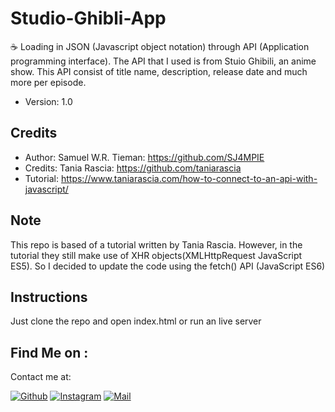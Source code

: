 # Studio-Ghibli-App
☕ Loading in JSON (Javascript object notation) through API (Application programming interface). 
The API that I used is from Stuio Ghibili, an anime show. This API consist of title name, description, release date and much more per episode.



* Version: 1.0 

## Credits
* Author: Samuel W.R. Tieman: https://github.com/SJ4MPIE
* Credits: Tania Rascia: https://github.com/taniarascia
* Tutorial: https://www.taniarascia.com/how-to-connect-to-an-api-with-javascript/


## Note 

This repo is based of a tutorial written by Tania Rascia. However, in the tutorial they still make use of XHR objects(XMLHttpRequest JavaScript ES5). 
So I decided to update the code using the fetch() API (JavaScript ES6)

## Instructions
Just clone the repo and open index.html or run an live server

## Find Me on :

Contact me at: <br />

[![Github](https://img.shields.io/badge/Github-SJAMPIE-green?style=for-the-badge&logo=github)](https://github.com/SJ4MPIE)
[![Instagram](https://img.shields.io/badge/Insta-%40sam.tieman-red?style=for-the-badge&logo=instagram)](https://www.instagram.com/sam.tieman/)
[![Mail](https://img.shields.io/badge/Mail-info@samtieman.com-blue?style=for-the-badge&logo=gmail)](mailto:info@samtieman.com)

